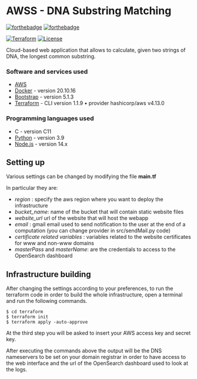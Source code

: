# AWSS - DNA Substring Matching
[![forthebadge](https://svgshare.com/i/hHw.svg)](https://forthebadge.com)
[![forthebadge](https://forthebadge.com/images/badges/built-with-love.svg)](https://forthebadge.com)

[![Terraform](https://github.com/domenico-rgs/AWSS/actions/workflows/terraform.yml/badge.svg)](https://github.com/domenico-rgs/AWSS/actions/workflows/terraform.yml)
[![License](https://img.shields.io/badge/License-Apache_2.0-blue.svg)](https://opensource.org/licenses/Apache-2.0)

Cloud-based web application that allows to calculate, given two strings of DNA, the longest common substring.

### Software and services used
- [AWS](https://aws.amazon.com/)
- [Docker](https://www.docker.com/) - version 20.10.16
- [Bootstrap](https://getbootstrap.com/) - version 5.1.3
- [Terraform](https://www.terraform.io/) - CLI version 1.1.9 • provider hashicorp/aws v4.13.0

### Programming languages used
- C - version C11
- [Python](https://www.python.org/) - version 3.9
- [Node.js](https://nodejs.org/it/) - version 14.x

## Setting up
Various settings can be changed by modifying the file **main.tf**

In particular they are:

* *region* : specify the aws region where you want to deploy the infrastructure
* *bucket_name*: name of the bucket that will contain static website files
* *website_url* url of the website that will host the webapp
* *email* : gmail email used to send notification to the user at the end of a computation (you can change provider in src/sendMail.py code)
* *certificate related variables* : variables related to the website certificates for www and non-www domains
* *masterPass* and *masterName*: are the credentials to access to the OpenSearch dashboard

## Infrastructure building
After changing the settings according to your preferences, to run the terraform code in order to build the whole infrastructure, open a terminal and run the following commands.

```console
$ cd terraform
$ terraform init
$ terraform apply -auto-approve
```

At the third step you will be asked to insert your AWS access key and secret key.

After executing the commands above the output will be the DNS nameservers to be set on your domain registrar in order to have access to the web interface and the url of the OpenSearch dashboard used to look at the logs.

[//]: <> (Aggiungere spiegazioni su avvio container e/o pipeline se non automatizzati e eventualmente login su terraform cloud)